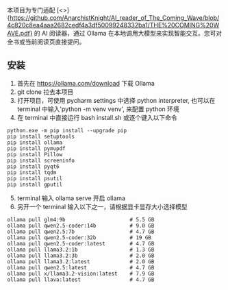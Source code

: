 本项目为专门适配 [<<The Comming Wave>>]{https://github.com/AnarchistKnight/AI_reader_of_The_Coming_Wave/blob/4c820c8ea4aaa2682cedf4a3df50099248332ba1/THE%20COMING%20WAVE.pdf} 的 AI 阅读器，通过 Ollama 在本地调用大模型来实现智能交互。您可对全书或当前阅读页直接提问。

## 安装
1. 首先在 https://ollama.com/download 下载 Ollama
2. git clone 拉去本项目
3. 打开项目，可使用 pycharm settings 中选择 python interpreter, 也可以在 terminal 中输入'python -m venv venv', 来配置 python 环境
4. 在 terminal 中直接运行 bash install.sh 或逐个键入以下命令
```
python.exe -m pip install --upgrade pip
pip install setuptools
pip install ollama
pip install pymupdf
pip install Pillow
pip install screeninfo
pip install pyqt6
pip install tqdm
pip install psutil
pip install gputil
```
5. terminal 输入 ollama serve 开启 ollama
6. 另开一个 terminal 输入以下之一，请根据显卡显存大小选择模型
```
ollama pull glm4:9b                     # 5.5 GB 
ollama pull qwen2.5-coder:14b           # 9.0 GB
ollama pull qwen2.5:7b                  # 4.7 GB
ollama pull qwen2.5-coder:32b           # 19 GB
ollama pull qwen2.5-coder:latest        # 4.7 GB
ollama pull llama3.2:1b                 # 1.3 GB
ollama pull llama3.2:3b                 # 2.0 GB
ollama pull llama3.2:latest             # 2.0 GB
ollama pull qwen2.5:latest              # 4.7 GB
ollama pull x/llama3.2-vision:latest    # 7.9 GB
ollama pull llava:latest                # 4.7 GB
```
